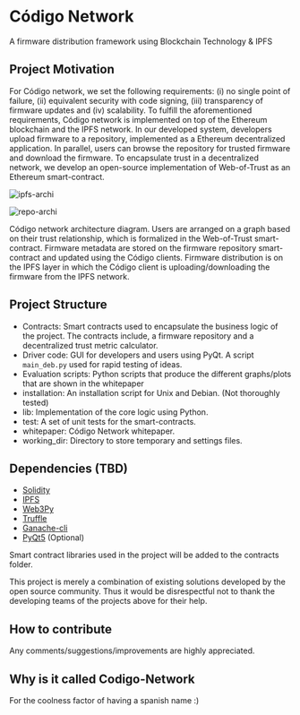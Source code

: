 # Código Network #
A firmware distribution framework using Blockchain Technology & IPFS

## Project Motivation ##

For Código network, we set the following requirements: (i) no single point of failure, (ii) equivalent security with code signing, (iii) transparency of firmware updates and (iv) scalability. To fulfill the aforementioned requirements, Código network is implemented on top of the Ethereum blockchain and the IPFS network. In our developed system, developers upload firmware to a  repository, implemented as a Ethereum decentralized application. In parallel, users can browse the repository for trusted firmware and download the firmware. To encapsulate trust in a decentralized network, we develop an open-source implementation of Web-of-Trust as an Ethereum smart-contract.


![ipfs-archi](https://user-images.githubusercontent.com/32749078/44346684-7af52e80-a48e-11e8-80f6-f65b46216289.png)

![repo-archi](https://user-images.githubusercontent.com/32749078/44346740-9e1fde00-a48e-11e8-846d-2c71c61c0033.png)


Código network architecture diagram. Users are arranged on a graph based on their trust relationship, which is formalized in the Web-of-Trust smart-contract. Firmware metadata are stored on the firmware repository smart-contract and updated using the Código clients. Firmware distribution is on the IPFS layer in which the Código client is uploading/downloading the firmware from the IPFS network.

## Project Structure ##

- Contracts: Smart contracts used to encapsulate the business logic of the project. The contracts include, a firmware    repository and a decentralized trust metric calculator.
- Driver code: GUI for developers and users using PyQt. A script `main_deb.py` used for rapid testing of ideas.
- Evaluation scripts: Python scripts that produce the different graphs/plots that are shown in the whitepaper
- installation: An installation script for Unix and Debian. (Not thoroughly tested)
- lib: Implementation of the core logic using Python.
- test: A set of unit tests for the smart-contracts.
- whitepaper: Código Network whitepaper.
- working_dir: Directory to store temporary and settings files.

## Dependencies (TBD) ##
 - [Solidity](https://github.com/ethereum/solidity)
 - [IPFS](https://github.com/ipfs/ipfs)
 - [Web3Py](https://github.com/ethereum/web3.py)
 - [Truffle](https://github.com/trufflesuite/truffle-contract)
 - [Ganache-cli](https://github.com/trufflesuite/ganache-cli)
 - [PyQt5](https://github.com/pyqt) (Optional)
 
 Smart contract libraries used in the project will be added to the contracts folder.

 This project is merely a combination of existing solutions developed by the open source community. Thus it would be disrespectful not to thank the developing teams of the projects above for their help.

## How to contribute ##
Any comments/suggestions/improvements are highly appreciated.

## Why is it called Codigo-Network ##
For the coolness factor of having a spanish name :) 

